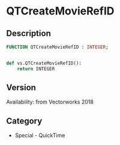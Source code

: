 # QTCreateMovieRefID

## Description
```pascal
FUNCTION QTCreateMovieRefID : INTEGER;
```

```python

def vs.QTCreateMovieRefID():
    return INTEGER
```

## Version
Availability: from Vectorworks 2018
## Category
* Special - QuickTime

